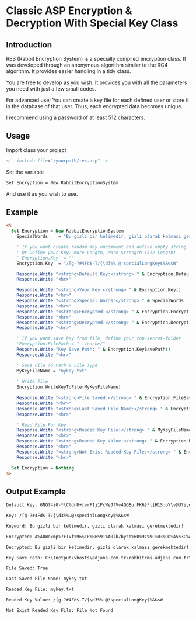 # Classic ASP Encryption &amp; Decryption With Special Key Class

## Introduction
RES (Rabbit Encryption System) is a specially compiled encryption class. It was developed through an anonymous algorithm similar to the RC4 algorithm. It provides easier handling in a tidy class.

You are free to develop as you wish. It provides you with all the parameters you need with just a few small codes.

For advanced use; You can create a key file for each defined user or store it in the database of that user. Thus, each encrypted data becomes unique.

I recommend using a password of at least 512 characters.

## Usage 
Import class your project
```asp
<!--include file="/yourpath/res.asp"-->
```

Set the variable
```asp
Set Encryption = New RabbitEncryptionSystem
```

And use it as you wish to use.

## Example
```asp
<%
  Set Encryption = New RabbitEncryptionSystem
    SpecialWords    = "Bu gizli bir kelimedir, gizli olarak kalması gerekmektedir!"

    ' If you want create random Key uncomment end define empty string
    ' Or Define your Key. More Length, More Strength (512 Length)
    ' Encryption.Key  = ""
    Encryption.Key  = "/[g-?#4Fd$-T/{\d3%%.@!specialLongKey$%&₺sW"

    Response.Write "<strong>Default Key:</strong> " & Encryption.DefaultKey()
    Response.Write "<hr>"

    Response.Write "<strong>Your Key:</strong> " & Encryption.Key()
    Response.Write "<hr>"
    Response.Write "<strong>Special Words:</strong> " & SpecialWords
    Response.Write "<hr>"
    Response.Write "<strong>Encrypted:</strong> " & Encryption.Encrypt(SpecialWords)
    Response.Write "<hr>"
    Response.Write "<strong>Decrypted:</strong> " & Encryption.Decrypt( Encryption.Encrypt(SpecialWords) )
    Response.Write "<hr>"

    ' If you want save key from file, define your top-secret-folder
    'Encryption.FilePath = "../cache/"
    Response.Write "Key Save Path: " & Encryption.KeySavePath()
    Response.Write "<hr>"

    ' Save File To Path & File Type
    MyKeyFileName = "mykey.txt"
    
    ' Write File
    Encryption.WriteKeyToFile(MyKeyFileName)
    
    Response.Write "<strong>File Saved:</strong> " & Encryption.FileSaved()
    Response.Write "<hr>"
    Response.Write "<strong>Last Saved File Name:</strong> " & Encryption.LastSavedFile()
    Response.Write "<hr>"

    ' Read File For Key
    Response.Write "<strong>Readed Key File:</strong> " & MyKeyFileName
    Response.Write "<hr>"
    Response.Write "<strong>Readed Key Value:</strong> " & Encryption.ReadKeyFromFile(MyKeyFileName)
    Response.Write "<hr>"
    Response.Write "<strong>Not Exist Readed Key File:</strong> " & Encryption.ReadKeyFromFile("NotExistFile.txt")
    Response.Write "<hr>"

  Set Encryption = Nothing
%>
```

## Output Example

```txt
Default Key: GNQ?4i0-*\CldnU+[vrF1j1PcWeJfVv4QGBurFK6}*l[H1S:oY\v@U?i,oD]f/n8oFk6NesH--^PJeCLdp+(t8SVe:ewY(wR9p-CzG<,Q/(U*.pXDiz/KvnXP`BXnkgfeycb)1A4XKAa-2G}74Z8CqZ*A0P8E[S`6RfLwW+Pc}13U}_y0bfscJW/m1D*YoAlkBK@`3A)trZsO5xv@5@MRRFkt\

Key: /[g-?#4Fd$-T/{\d3%%.@!specialLongKey$%&₺sW

Keyword: Bu gizli bir kelimedir, gizli olarak kalması gerekmektedir!

Encrypted: A%A0Wdxmp%7FTVf%96%1F%B6%91%A0lbZbyco%60%9C%9C%B3%9D%A5%3C%AE%AA%98%8D%96%B4%14%60W%1F%BF%EB%B6%EB%B0K%9Eb%81Xo%83%99%5Fq%89c%B4%9EU

Decrypted: Bu gizli bir kelimedir, gizli olarak kalması gerekmektedir!

Key Save Path: C:\Inetpub\vhosts\adjans.com.tr\rabbitcms.adjans.com.tr\content\keyFiles

File Saved: True

Last Saved File Name: mykey.txt

Readed Key File: mykey.txt

Readed Key Value: /[g-?#4Fd$-T/{\d3%%.@!specialLongKey$%&₺sW

Not Exist Readed Key File: File Not Found
```
